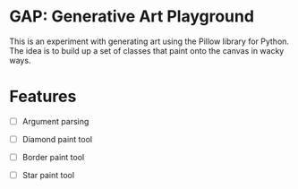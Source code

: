 
# GAP: Generative Art Playground

This is an experiment with generating art using the Pillow library for Python.
The idea is to build up a set of classes that paint onto the canvas in wacky ways.

# Features
- [ ] Argument parsing
- [ ] Diamond paint tool
- [ ] Border paint tool
- [ ] Star paint tool

